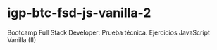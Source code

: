 # igp-btc-fsd-js-vanilla-2
Bootcamp Full Stack Developer: Prueba técnica. Ejercicios JavaScript Vanilla (II)
